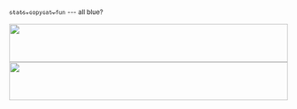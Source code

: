 [<sub>`stats.copycat.fun`</sub>](https://stats.copycat.fun) <sub>--- all blue?</sub>

<a href="https://stats.copycat.fun">
  <img src="https://stats.copycat.fun/barchart.svg?b=1d4ed8" style="width:100%;height:69px;">
  <img src="https://stats.copycat.fun/bucket-timeline.svg?b=1d4ed8" style="width:100%;height:69px;">
</a>
